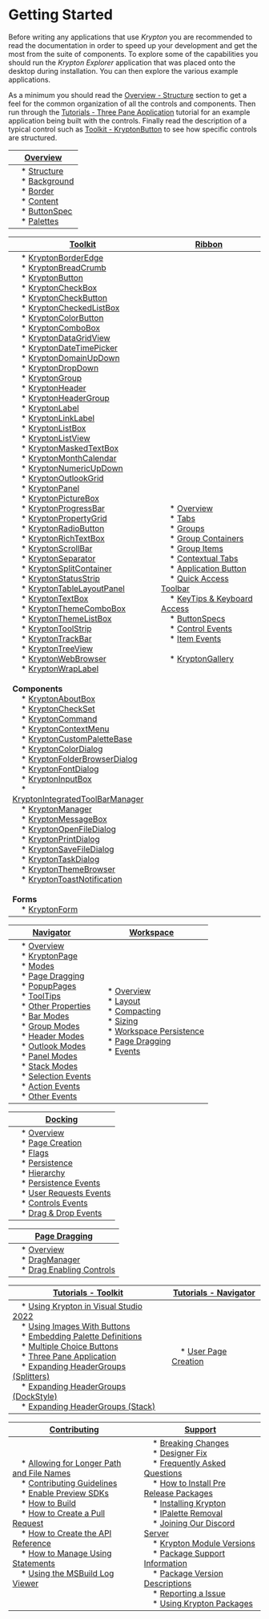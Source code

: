 # Getting Started

Before writing any applications that use *Krypton*  you are recommended to read the documentation in order to speed up your development and get the most from the suite of components. To explore some of the capabilities you should run the *Krypton Explorer*  application that was placed onto the desktop during installation. You can then explore the various example applications.

As a minimum you should read the [Overview - Structure](Overview/Structure.md) section to get a feel for the common organization of all the controls and components. Then run through the [Tutorials - Three Pane Application](Tutorials/Three%20Pane%20Application.md) tutorial for an example application being built with the controls. Finally read the description of a typical control such as [Toolkit - KryptonButton](Toolkit/KryptonButton.md) to see how specific controls are structured.

| [Overview](intro.md)                                                                 |
|--------------------------------------------------------------------------|
| &nbsp; &nbsp; *  [Structure](Overview/Structure.md)<br>  &nbsp; &nbsp; *  [Background](Overview/Background.md)<br>  &nbsp; &nbsp; *  [Border](Overview/Border.md)<br>  &nbsp; &nbsp; *  [Content](Overview/Content.md)<br>  &nbsp; &nbsp; *  [ButtonSpec](Overview/ButtonSpec.md)<br>  &nbsp; &nbsp; *  [Palettes](Overview/Palettes.md) |

| [Toolkit](Krypton_Toolkit.md)       | [Ribbon](Krypton_Ribbon.md)       |
|----------------|----------------|
| &nbsp; &nbsp; *  [KryptonBorderEdge](Toolkit/KryptonBorderEdge.md)  <br> &nbsp; &nbsp; *  [KryptonBreadCrumb](Toolkit/KryptonBreadCrumb.md)  <br> &nbsp; &nbsp; *  [KryptonButton](Toolkit/KryptonButton.md)  <br> &nbsp; &nbsp; *  [KryptonCheckBox](Toolkit/KryptonCheckBox.md)  <br> &nbsp; &nbsp; *  [KryptonCheckButton](Toolkit/KryptonCheckButton.md)  <br> &nbsp; &nbsp; *  [KryptonCheckedListBox](Toolkit/KryptonCheckedListBox.md) <br> &nbsp; &nbsp; *  [KryptonColorButton](Toolkit/KryptonColorButton.md)  <br> &nbsp; &nbsp; *  [KryptonComboBox](Toolkit/KryptonComboBox.md)  <br> &nbsp; &nbsp; *  [KryptonDataGridView](Toolkit/KryptonDataGridView.md)  <br> &nbsp; &nbsp; *   [KryptonDateTimePicker](Toolkit/KryptonDateTimePicker.md)   <br> &nbsp; &nbsp; *  [KryptonDomainUpDown](Toolkit/KryptonDomainUpDown.md)  <br> &nbsp; &nbsp; *  [KryptonDropDown](Toolkit/KryptonDropButton.md) <br> &nbsp; &nbsp; *  [KryptonGroup](Toolkit/KryptonGroup.md)  <br> &nbsp; &nbsp; *  [KryptonHeader](Toolkit/KryptonHeader.md)  <br> &nbsp; &nbsp; *  [KryptonHeaderGroup](Toolkit/KryptonHeaderGroup.md)  <br> &nbsp; &nbsp; *  [KryptonLabel](Toolkit/KryptonLabel.md)  <br> &nbsp; &nbsp; *  [KryptonLinkLabel](Toolkit/KryptonLinkLabel.md)  <br> &nbsp; &nbsp; *  [KryptonListBox](Toolkit/KryptonListBox.md) <br> &nbsp; &nbsp; * [KryptonListView](Toolkit/KryptonListView.md) <br> &nbsp; &nbsp; *  [KryptonMaskedTextBox](Toolkit/KryptonMaskedTextBox.md)  <br> &nbsp; &nbsp; *  [KryptonMonthCalendar](Toolkit/KryptonMonthCalendar.md)  <br> &nbsp; &nbsp; *  [KryptonNumericUpDown](Toolkit/KryptonNumericUpDown.md)  <br> &nbsp; &nbsp; * [KryptonOutlookGrid](Toolkit/KryptonOutlookGrid.md)<br> &nbsp; &nbsp; * [KryptonPanel](Toolkit/KryptonPanel.md)  <br> &nbsp; &nbsp; * [KryptonPictureBox](Toolkit/KryptonPictureBox.md) <br> &nbsp; &nbsp; * [KryptonProgressBar](Toolkit/KryptonProgressBar.md) <br> &nbsp; &nbsp; * [KryptonPropertyGrid](Toolkit/KryptonPropertyGrid.md) <br> &nbsp; &nbsp; * [KryptonRadioButton](Toolkit/KryptonRadioButton.md)  <br> &nbsp; &nbsp; *  [KryptonRichTextBox](Toolkit/KryptonRichTextBox.md)  <br> &nbsp; &nbsp; * [KryptonScrollBar](Toolkit/KryptonScrollBar.md) <br> &nbsp; &nbsp; * [KryptonSeparator](Toolkit/KryptonSeparator.md)  <br> &nbsp; &nbsp; *  [KryptonSplitContainer](Toolkit/KryptonSplitContainer.md)  <br> &nbsp; &nbsp; * [KryptonStatusStrip](Toolkit/KryptonStatusStrip.md) <br> &nbsp; &nbsp; * [KryptonTableLayoutPanel](Toolkit/KryptonTableLayoutPanel.md) <br> &nbsp; &nbsp; *  [KryptonTextBox](Toolkit/KryptonTextBox.md)  <br> &nbsp; &nbsp; * [KryptonThemeComboBox](Toolkit/KryptonThemeComboBox.md) <br> &nbsp; &nbsp; * [KryptonThemeListBox](Toolkit/KryptonThemeListBox.md) <br> &nbsp; &nbsp; * [KryptonToolStrip](Toolkit/KryptonToolStrip.md) <br> &nbsp; &nbsp; * [KryptonTrackBar](Toolkit/KryptonTrackBar.md)  <br> &nbsp; &nbsp; *  [KryptonTreeView](Toolkit/KryptonTreeView.md)  <br> &nbsp; &nbsp; * [KryptonWebBrowser](Toolkit/KryptonWebBrowser.md) <br> &nbsp; &nbsp; * [KryptonWrapLabel](Toolkit/KryptonWrapLabel.md) <br> <br> **Components** <br> &nbsp; &nbsp; * [KryptonAboutBox](Toolkit/KryptonAboutBox.md)   <br> &nbsp; &nbsp; *  [KryptonCheckSet](Toolkit/KryptonCheckSet.md)  <br> &nbsp; &nbsp; *  [KryptonCommand](Toolkit/KryptonCommand.md)  <br> &nbsp; &nbsp; *  [KryptonContextMenu](Toolkit/KryptonContextMenu.md)  <br> &nbsp; &nbsp; *  [KryptonCustomPaletteBase](Toolkit/KryptonCustomPaletteBase.md) <br> &nbsp; &nbsp; * [KryptonColorDialog](Toolkit/KryptonColorDialog.md) <br> &nbsp; &nbsp; * [KryptonFolderBrowserDialog](Toolkit/KryptonFolderBrowserDialog.md) <br> &nbsp; &nbsp; * [KryptonFontDialog](Toolkit/KryptonFontDialog.md) <br> &nbsp; &nbsp; *  [KryptonInputBox](Toolkit/KryptonInputBox.md)  <br> &nbsp; &nbsp; * [KryptonIntegratedToolBarManager](Toolkit/KryptonIntegratedToolBarManager.md) <br> &nbsp; &nbsp; *  [KryptonManager](Toolkit/KryptonManager.md)  <br> &nbsp; &nbsp; *  [KryptonMessageBox](Toolkit/KryptonMessageBox.md)  <br> &nbsp; &nbsp; * [KryptonOpenFileDialog](Toolkit/KryptonOpenFileDialog.md) <br> &nbsp; &nbsp; * [KryptonPrintDialog](Toolkit/KryptonPrintDialog.md) <br> &nbsp; &nbsp; * [KryptonSaveFileDialog](Toolkit/KryptonSaveFileDialog.md) <br> &nbsp; &nbsp; * [KryptonTaskDialog](Toolkit/KryptonTaskDialog.md) <br> &nbsp; &nbsp; * [KryptonThemeBrowser](Toolkit/KryptonThemeBrowser.md) <br> &nbsp; &nbsp; * [KryptonToastNotification](Toolkit/KryptonToastNotification.md) <br> <br> **Forms**   <br> &nbsp; &nbsp; *  [KryptonForm](Toolkit/KryptonForm.md)| &nbsp; &nbsp; *  [Overview](Ribbon/KryptonRibbonOverview.md)  <br> &nbsp; &nbsp; * [Tabs](Ribbon/KryptonRibbonTabs.md)  <br> &nbsp; &nbsp; * [Groups](Ribbon/KryptonRibbonGroups.md)  <br> &nbsp; &nbsp; * [Group Containers](Ribbon/KryptonRibbonGroupContainers.md)  <br> &nbsp; &nbsp; * [Group Items](Ribbon/KryptonRibbonGroupItems.md)  <br> &nbsp; &nbsp; * [Contextual Tabs](Ribbon/KryptonRibbonContextualTabs.md)  <br> &nbsp; &nbsp; * [Application Button](Ribbon/KryptonRibbonApplicationButton.md)  <br> &nbsp; &nbsp; * [Quick Access Toolbar](Ribbon/KryptonRibbonQuickAccessToolbar.md)  <br> &nbsp; &nbsp; * [KeyTips & Keyboard Access](Ribbon/KryptonRibbonKeyTipsAndKeyboardAccess.md)  <br> &nbsp; &nbsp; * [ButtonSpecs](Ribbon/ButtonSpecs.md)  <br> &nbsp; &nbsp; * [Control Events](Ribbon/ControlEvents.md)  <br> &nbsp; &nbsp; * [Item Events](Ribbon/ItemEvents.md) <br> <br> &nbsp; &nbsp; * [KryptonGallery](Ribbon/KryptonGallery.md) |

| [Navigator](Krypton_Navigator.md)       | [Workspace](Krypton_Workspace.md)       |
|----------------|----------------|
| &nbsp; &nbsp; * [Overview](Navigator/Navigator%20Overview.md)  <br> &nbsp; &nbsp; * [KryptonPage](Navigator/Navigator%20KryptonPage.md)  <br> &nbsp; &nbsp; * [Modes](Navigator/Navigator%20Modes.md)  <br> &nbsp; &nbsp; * [Page Dragging](Navigator/Navigator Page%20Dragging.md)  <br> &nbsp; &nbsp; * [PopupPages](Navigator/Navigator PopupPages.md)  <br> &nbsp; &nbsp; * [ToolTips](Navigator/Navigator ToolTips.md)  <br> &nbsp; &nbsp; * [Other Properties](Navigator/Navigator Other%20Properties.md)  <br> &nbsp; &nbsp; * [Bar Modes](Navigator/Navigator Bar%20Modes.md)  <br> &nbsp; &nbsp; * [Group Modes](Navigator/Navigator%20Group%20Modes.md)  <br> &nbsp; &nbsp; * [Header Modes](Navigator/Navigator%20Header%20Modes.md)  <br> &nbsp; &nbsp; * [Outlook Modes](Navigator/Navigator Outlook%20Modes.md)  <br> &nbsp; &nbsp; * [Panel Modes](Navigator/Navigator%20Panel%20Modes.md)  <br> &nbsp; &nbsp; * [Stack Modes](Navigator/Navigator Stack%20Modes.md)  <br> &nbsp; &nbsp; * [Selection Events](Navigator/Navigator Selection%20Events.md)  <br> &nbsp; &nbsp; * [Action Events](Navigator/Navigator Action%20Events.md)  <br> &nbsp; &nbsp; * [Other Events](Navigator/Navigator Other%20Events.md) | &nbsp; &nbsp; * [Overview](Workspace/Workspace%20Overview.md)  <br> &nbsp; &nbsp; * [Layout](Workspace/Workspace%20Layout.md)  <br> &nbsp; &nbsp; * [Compacting](Workspace/Workspace%20Compacting.md)  <br> &nbsp; &nbsp; * [Sizing](Workspace/Workspace%20Sizing.md)  <br> &nbsp; &nbsp; * [Workspace Persistence](Workspace/Workspace Persistence.md)  <br> &nbsp; &nbsp; * [Page Dragging](Workspace/Workspace Page%20Dragging.md)  <br> &nbsp; &nbsp; * [Events](Workspace/Workspace Events.md) |

| [Docking](Krypton_Docking.md) |
|----------------|
| &nbsp; &nbsp; * [Overview](Docking/Krypton%20Docking%20Overview.md)  <br> &nbsp; &nbsp; * [Page Creation](Docking/Krypton%20Docking%20Page%20Creation.md)  <br> &nbsp; &nbsp; * [Flags](Docking/Krypton%20Docking%20Flags.md)  <br> &nbsp; &nbsp; * [Persistence](Docking/Krypton%20Docking%20Persistence.md)  <br> &nbsp; &nbsp; * [Hierarchy](Docking/Krypton%20Docking%20Hierarchy.md)  <br> &nbsp; &nbsp; * [Persistence Events](Docking/Krypton%20Docking%20Persistence%20Events.md)  <br> &nbsp; &nbsp; * [User Requests Events](Docking/Krypton%20Docking%20User%20Requests.md)  <br> &nbsp; &nbsp; * [Controls Events](Docking/Krypton%20Docking%20Controls%20Events.md)  <br> &nbsp; &nbsp; * [Drag & Drop Events](Docking/Krypton%20Docking%20Drag%20and%20Drop.md) |

| [Page Dragging](Page_Dragging.md) |
|----------------|
| &nbsp; &nbsp; * [Overview](Page%20Dragging/Page%20Dragging%20Overview.md)  <br> &nbsp; &nbsp; * [DragManager](Page%20Dragging/DragManager.md)  <br> &nbsp; &nbsp; * [Drag Enabling Controls](Page%20Dragging/Drag%20Enabling%20Controls.md) |

| [Tutorials - Toolkit](Tutorials.md)       | [Tutorials - Navigator](Tutorials.md)       |
|----------------|----------------|
| &nbsp; &nbsp; * [Using Krypton in Visual Studio 2022](Tutorials/Using%20Krypton%20in%20Visual%20Studio%202022.md)  <br> &nbsp; &nbsp; * [Using Images With Buttons](Tutorials/Using%20Images%20With%20Buttons.md)  <br> &nbsp; &nbsp; * [Embedding Palette Definitions](Tutorials/Embedding%20Palette%20Definitions.md)  <br> &nbsp; &nbsp; * [Multiple Choice Buttons](Tutorials/Multiple%20Choice%20Buttons.md)  <br> &nbsp; &nbsp; * [Three Pane Application](Tutorials/Three%20Pane%20Application.md)  <br> &nbsp; &nbsp; * [Expanding HeaderGroups (Splitters)](Tutorials/Expanding%20HeaderGroups%20Splitters.md)  <br> &nbsp; &nbsp; * [Expanding HeaderGroups (DockStyle)](Tutorials/Expanding%20HeaderGroups%20DockStyle.md)  <br> &nbsp; &nbsp; * [Expanding HeaderGroups (Stack)](Tutorials/Expanding%20HeaderGroups%20Stack.md)  | &nbsp; &nbsp; * [User Page Creation](Tutorials/User%20Page%20Creation.md) |

| [Contributing](Contributing.md) | [Support](Support.md) |
|----------------|----------------|
| &nbsp; &nbsp; * [Allowing for Longer Path and File Names](Contributing/Allowing-for-Longer-Path-and-File-Names.md)  <br> &nbsp; &nbsp; * [Contributing Guidelines](Contributing/Contributing-Guidelines.md)  <br> &nbsp; &nbsp; * [Enable Preview SDKs](Contributing/Enable-Preview-SDK.md)  <br> &nbsp; &nbsp; * [How to Build](Contributing/How-to-Build.md)  <br> &nbsp; &nbsp; * [How to Create a Pull Request](Contributing/How-to-Create-a-Pull-Request.md)  <br> &nbsp; &nbsp; * [How to Create the API Reference](Contributing/How-to-Create-the-API-Reference.md)  <br> &nbsp; &nbsp; * [How to Manage Using Statements](Contributing/How-to-Manage-Using-Statements.md)  <br> &nbsp; &nbsp; * [Using the MSBuild Log Viewer](Contributing/Using%20the%20MSBuild%20Log%20Viewer.md) | &nbsp; &nbsp; * [Breaking Changes](Support/Breaking%20Changes.md) <br> &nbsp; &nbsp; * [Designer Fix](Support/Designer%20Fix.md)  <br> &nbsp; &nbsp; * [Frequently Asked Questions](Support/FAQ.md)  <br> &nbsp; &nbsp; * [How to Install Pre Release Packages](Support/How%20to%20Install%20Pre%20Release%20Packages.md)  <br> &nbsp; &nbsp; * [Installing Krypton](Support/Installing%20Krypton.md)  <br> &nbsp; &nbsp; * [IPalette Removal](Support/IPalette%20Removal.md)  <br> &nbsp; &nbsp; * [Joining Our Discord Server](Support/Joining%20Our%20Discord%20Server.md)  <br> &nbsp; &nbsp; * [Krypton Module Versions](Support/Krypton%20Module%20Versions.md)  <br> &nbsp; &nbsp; * [Package Support Information](Support/Package%20Support%20Information.md)  <br> &nbsp; &nbsp; * [Package Version Descriptions](Support/Package%20Version%20Descriptions.md)  <br> &nbsp; &nbsp; * [Reporting a Issue](Support/Reporting%20a%20Issue.md)  <br> &nbsp; &nbsp; * [Using Krypton Packages](Support/Using%20Krypton%20Packages.md) |
